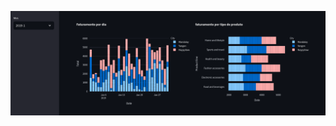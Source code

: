 ![Nome do Dashboard](https://github.com/paullacelis/dashboard_streamlit/blob/main/dashboard1.png?raw=true)
